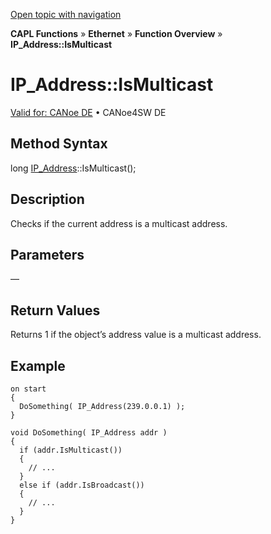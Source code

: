 [Open topic with navigation](../../../../../CANoeDEFamily.htm#Topics/CAPLFunctions/IP/Methods/CAPLfunctionIsMulticast.md)

**CAPL Functions** » **Ethernet** » **Function Overview** » **IP_Address::IsMulticast**

# IP_Address::IsMulticast

[Valid for: CANoe DE](../../../Shared/FeatureAvailability.md) • CANoe4SW DE

## Method Syntax

long [IP_Address](../Objects/CAPLfunctionIPAdredress.md)::IsMulticast();

## Description

Checks if the current address is a multicast address.

## Parameters

—

## Return Values

Returns 1 if the object’s address value is a multicast address.

## Example

```plaintext
on start
{
  DoSomething( IP_Address(239.0.0.1) );
}

void DoSomething( IP_Address addr )
{
  if (addr.IsMulticast())
  {
    // ...
  }
  else if (addr.IsBroadcast())
  {
    // ...
  }
}
```
